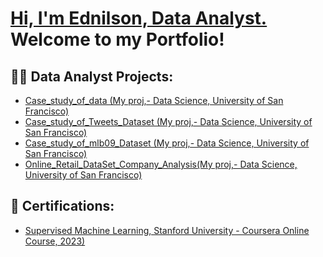 
<h1><a href="https://linkedin.com/in/arlindo-almada-67986427">Hi, I'm Ednilson, Data Analyst.<br/> </a> Welcome to my Portfolio! </h1>

<h2>👨‍💻 Data Analyst Projects:</h2>


- [Case_study_of_data (My proj,- Data Science, University of San Francisco)](https://github.com/EdnilsonChiambo/CaseStudy_of_Data)
- [Case_study_of_Tweets_Dataset (My proj,- Data Science, University of San Francisco)](https://github.com/EdnilsonChiambo/CaseStudy_of_Tweets_DataSet)
- [Case_study_of_mlb09_Dataset (My proj,- Data Science, University of San Francisco)](https://github.com/EdnilsonChiambo/CaseStudy_of_mlb09_DataSet)
- [Online_Retail_DataSet_Company_Analysis(My proj,- Data Science, University of San Francisco)](https://github.com/EdnilsonChiambo/Final_Project)


<h2>📜 Certifications:</h2>

- [Supervised Machine Learning, Stanford University - Coursera Online Course, 2023)](https://www.coursera.org/account/accomplishments/certificate/P7PE8JPKP9DW)

